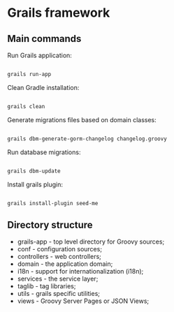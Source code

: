 # Grails framework

## Main commands

Run Grails application:

```bash

grails run-app

```

Clean Gradle installation:

```bash

grails clean

```

Generate migrations files based on domain classes: 

```bash

grails dbm-generate-gorm-changelog changelog.groovy

```

Run database migrations:

```bash

grails dbm-update

```

Install grails plugin:

```bash

grails install-plugin seed-me

```

## Directory structure

- grails-app - top level directory for Groovy sources;
- conf - configuration sources;
- controllers - web controllers;
- domain - the application domain;
- i18n - support for internationalization (i18n);
- services - the service layer;
- taglib - tag libraries;
- utils - grails specific utilities;
- views - Groovy Server Pages or JSON Views;
